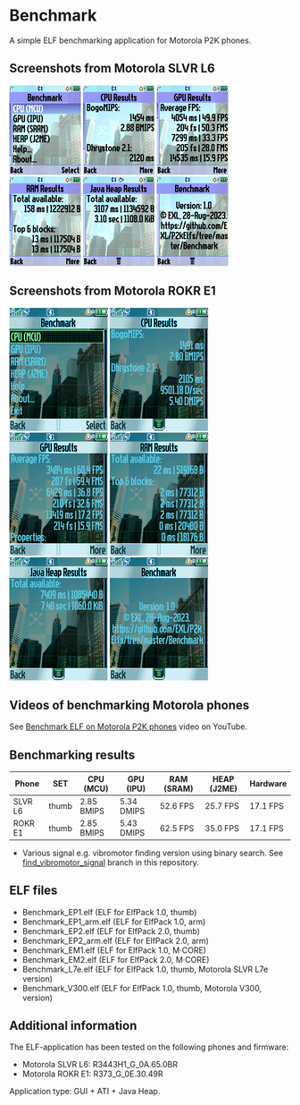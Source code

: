 Benchmark
=========

A simple ELF benchmarking application for Motorola P2K phones.

## Screenshots from Motorola SLVR L6

![Screenshot of Benchmark from Motorola L6 1](../images/Screenshot_Benchmark_L6_1.png) ![Screenshot of Benchmark from Motorola L6 2](../images/Screenshot_Benchmark_L6_2.png) ![Screenshot of Benchmark from Motorola L6 3](../images/Screenshot_Benchmark_L6_3.png) ![Screenshot of Benchmark from Motorola L6 4](../images/Screenshot_Benchmark_L6_4.png) ![Screenshot of Benchmark from Motorola L6 5](../images/Screenshot_Benchmark_L6_5.png) ![Screenshot of Benchmark from Motorola L6 6](../images/Screenshot_Benchmark_L6_6.png)

## Screenshots from Motorola ROKR E1

![Screenshot of Benchmark from Motorola E1 1](../images/Screenshot_Benchmark_E1_1.png) ![Screenshot of Benchmark from Motorola E1 2](../images/Screenshot_Benchmark_E1_2.png) ![Screenshot of Benchmark from Motorola E1 3](../images/Screenshot_Benchmark_E1_3.png) ![Screenshot of Benchmark from Motorola E1 4](../images/Screenshot_Benchmark_E1_4.png) ![Screenshot of Benchmark from Motorola E1 5](../images/Screenshot_Benchmark_E1_5.png) ![Screenshot of Benchmark from Motorola E1 6](../images/Screenshot_Benchmark_E1_6.png)

## Videos of benchmarking Motorola phones

See [Benchmark ELF on Motorola P2K phones](https://www.youtube.com/TODO) video on YouTube.

## Benchmarking results

| Phone    | SET    | CPU (MCU)               | GPU (IPU)                      | RAM (SRAM)                            | HEAP (J2ME)          | Hardware                                                                                 |
| ---      | ---    | ---                     | ---                            | ---                                   | ---                  | ---                                                                                      |
| SLVR L6  | thumb  | 2.85 BMIPS | 5.34 DMIPS | 52.6 FPS | 25.7 FPS | 17.1 FPS | 158 ms - 1222912 B | 12 ms - 117504 B | 3.7 sec | 1108.0 KiB | 128x160 cSTN @ 51 Hz, ATI Imageon W2240, Neptune LTE @ 52 MHz, 8 MB RAM, 256 KB iRAM     |
| ROKR E1  | thumb  | 2.85 BMIPS | 5.43 DMIPS | 62.5 FPS | 35.0 FPS | 17.1 FPS | 30 ms - 505088 B   | 3 ms 77312 B     | 6.9 sec | 1060.0 KiB | 176x220 TFT @ 60 Hz, ATI Imageon W2250, Neptune LTE @ 52 MHz, 8 MB RAM, 256 KB iRAM      |


* Various signal e.g. vibromotor finding version using binary search. See [find_vibromotor_signal](https://github.com/EXL/P2kElfs/tree/find_vibromotor_signal) branch in this repository.

## ELF files

* Benchmark_EP1.elf (ELF for ElfPack 1.0, thumb)
* Benchmark_EP1_arm.elf (ELF for ElfPack 1.0, arm)
* Benchmark_EP2.elf (ELF for ElfPack 2.0, thumb)
* Benchmark_EP2_arm.elf (ELF for ElfPack 2.0, arm)
* Benchmark_EM1.elf (ELF for ElfPack 1.0, M·CORE)
* Benchmark_EM2.elf (ELF for ElfPack 2.0, M·CORE)
* Benchmark_L7e.elf (ELF for ElfPack 1.0, thumb, Motorola SLVR L7e version)
* Benchmark_V300.elf (ELF for ElfPack 1.0, thumb, Motorola V300, version)

## Additional information

The ELF-application has been tested on the following phones and firmware:

* Motorola SLVR L6: R3443H1_G_0A.65.0BR
* Motorola ROKR E1: R373_G_0E.30.49R

Application type: GUI + ATI + Java Heap.
